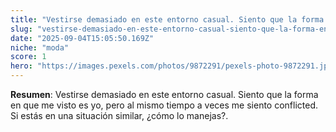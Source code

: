 ```yaml
---
title: "Vestirse demasiado en este entorno casual. Siento que la forma en que me visto es yo, pero al mismo tiempo a veces me siento conflicted. Si estás en una situación similar, ¿cómo lo manejas?"
slug: "vestirse-demasiado-en-este-entorno-casual-siento-que-la-forma-en-que-me-visto-es"
date: "2025-09-04T15:05:50.169Z"
niche: "moda"
score: 1
hero: "https://images.pexels.com/photos/9872291/pexels-photo-9872291.jpeg?auto=compress&cs=tinysrgb&fit=crop&h=627&w=1200&auto=compress&cs=tinysrgb&w=1024&h=576&fit=crop"
---
```


**Resumen**: Vestirse demasiado en este entorno casual. Siento que la forma en que me visto es yo, pero al mismo tiempo a veces me siento conflicted. Si estás en una situación similar, ¿cómo lo manejas?.
